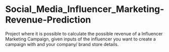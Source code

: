 # Social_Media_Influencer_Marketing-Revenue-Prediction
Project where it is possible to calculate the possible revenue of a Influencer Marketing Campaign, given inputs of the influencer you want to create a campaign with and your company/ brand store details.
